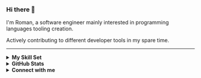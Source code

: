 ### Hi there 👋

I'm Roman, a software engineer mainly interested in programming languages tooling creation.

Actively contributing to different developer tools in my spare time.

---

<details>
  <summary><b>My Skill Set</b></summary>
    <table>
        <tr>
            <td>
                <h3 align="center">Software</h3>
            </td>
            <td>
                <h3 align="center">Frontend</h3>
            </td>
            <td>
                <h3 align="center">Backend</h3>
            </td>
            <td>
                <h3 align="center">DevOps</h3>
            </td>
        </tr>
        <tr>
            <td width="25%">
                <div align="center">
                    <a href="https://www.jetbrains.com/rider/"> 
                        <img style="margin: 10px;height: 50px;" src="./Assets/SoftwareIcons/IDE/JetbrainsRider.svg" alt="Jetbrains Rider"/>
                    </a>
                    <a href="https://visualstudio.microsoft.com/vs/"> 
                        <img style="margin: 10px;height: 50px;" src="./Assets/SoftwareIcons/IDE/VisualStudio.svg" alt="Visual Studio"/>
                    </a>
                    <a href="https://code.visualstudio.com/?wt.mc_id=DX_841432"> 
                        <img style="margin: 10px;height: 50px;" src="./Assets/SoftwareIcons/IDE/VisualStudioCode.svg" alt="Visual Studio Code"/>
                    </a>
                    <a href="https://www.jetbrains.com/PyCharm/"> 
                        <img style="margin: 10px;height: 50px;" src="./Assets/SoftwareIcons/IDE/JetbrainsPyCharm.svg" alt="Jetbrains PyCharm"/>
                    </a>
                    <a href="https://docs.microsoft.com/en-us/sql/azure-data-studio/what-is-azure-data-studio?view=sql-server-ver15"> 
                        <img style="margin: 10px;height: 50px;" src="./Assets/SoftwareIcons/IDE/AzureDataStudio.svg" alt="Azure Data Studio"/>
                    </a>
                </div>
            </td>
            <td width="25%">
                <div align="center">
                    <a href="https://html.com/html5/"> 
                        <img style="margin: 10px;height: 50px;" src="./Assets/Frontend/HTML5.svg" alt="HTML5" />  
                    </a>
                    <a href="https://docs.microsoft.com/en-us/dotnet/desktop/wpf/xaml/?view=netdesktop-5.0&viewFallbackFrom=netdesktop-5.0"> 
                        <img style="margin: 10px;height: 50px;" src="./Assets/Frontend/XAML.svg" alt="XAML" />  
                    </a>
                    <a href="https://www.adobe.com/products/illustrator.html"> 
                        <img style="margin: 10px;height: 50px;" src="./Assets/SoftwareIcons/Art/AdobeIllustrator.svg" alt="Adobe Illustrator"/>
                    </a>
                    <a href="https://www.adobe.com/products/photoshop.html"> 
                        <img style="margin: 10px;height: 50px;" src="./Assets/SoftwareIcons/Art/AdobePhotoshop.svg" alt="Adobe Photoshop"/> 
                    </a>
                </div>
            </td>
            <td width="25%">
                <div align="center">
                    <a href="https://dotnet.microsoft.com/languages/csharp"> 
                        <img style="margin: 10px;height: 50px;" src="./Assets/ProgrammingLanguages/CSharp.svg" alt="C#"/> 
                    </a>
                    <a href="https://dotnet.microsoft.com/"> 
                        <img style="margin: 10px;height: 50px;" src="./Assets/Backend/DotNETCore.svg" alt=".Net Core" />  
                    </a>
                    <a href="https://docs.microsoft.com/en-us/ef/core/"> 
                        <img style="margin: 10px;height: 50px;" src="./Assets/Backend/EntityFrameworkCore.svg" alt="EntityFrameworkCore" />  
                    </a>
                    <a href="https://www.microsoft.com/en-us/sql-server"> 
                        <img style="margin: 10px;height: 50px;" src="./Assets/Databases/MSSQL.svg" alt="Microsoft SQL Server"/>
                    </a>
                    <a href="https://www.mongodb.com/"> 
                        <img style="margin: 10px;height: 50px;" src="./Assets/Databases/MongoDb.svg" alt="MongoDb"/> 
                    </a>
                    <a href="https://www.python.org/"> 
                        <img style="margin: 10px;height: 50px;" src="./Assets/ProgrammingLanguages/Python.svg" alt="Python"/>
                    </a>
                </div>
            </td>
            <td width="25%">
                <div align="center">
                    <a href="https://git-scm.com/"> 
                        <img style="margin: 10px;height: 50px;" src="./Assets/DevOps/Git.svg" alt="Git" />  
                    </a>
                    <a href="https://github.com/features/actions"> 
                        <img style="margin: 10px;height: 50px;" src="./Assets/DevOps/GitHubActions.svg" alt="GitHub Actions" />  
                    </a>
                    <a href="https://ubuntu.com/"> 
                        <img style="margin: 10px;height: 50px;" src="./Assets/DevOps/Ubuntu.svg" alt="Ubuntu" />  
                    </a>
                    <a href="https://www.gnu.org/software/bash/"> 
                        <img style="margin: 10px;height: 50px;" src="./Assets/DevOps/Bash.svg" alt="Bash" />  
                    </a>
                </div>
            </td>
        </tr>
    </table>  
</details>
<details>
  <summary><b>GitHub Stats</b></summary>
    <div align="center">
        <a href="https://github.com/zodt">
          <img align="center" src="https://github-readme-stats.vercel.app/api/top-langs/?username=zodt&hide=html,css&title_color=ffffff&text_color=c9cacc&icon_color=4AB197&bg_color=1A2B34" alt="zodt"/>
        </a>
        <a href="https://github.com/zodt">
          <img align="center" src="https://github-readme-stats.vercel.app/api?username=zodt&show_icons=true&line_height=20&count_private=true&title_color=ffffff&text_color=c9cacc&icon_color=4AB097&bg_color=1A2B34&include_all_commits=true&show_icons=true&show_owner=true" 
    alt="My GitHub Stats" />
        </a>
    </div>  
</details>
<details>
    <summary><b>Connect with me</b></summary>
    <div align="center">
        <a href="https://t.me/ZodtOne" target="_blank">
            <img src=https://img.shields.io/badge/Telegram-2CA5E0?style=for-the-badge&logo=telegram&logoColor=white alt=telegram style="margin-bottom: 5px;" />
        </a>
        <a href="https://instagram.com/R_3pV" target="_blank">
            <img src=https://img.shields.io/badge/instagram-%23000000.svg?&style=for-the-badge&logo=instagram&logoColor=white alt=instagram style="margin-bottom: 5px;" />
        </a>
        <a href="https://twitter.com/R_3pV" target="_blank">
            <img src=https://img.shields.io/badge/twitter-%2300acee.svg?&style=for-the-badge&logo=twitter&logoColor=white alt=twitter style="margin-bottom: 5px;" />
        </a>
        <a href="https://www.behance.net/vorontsovr026d" target="_blank">
            <img src=https://img.shields.io/badge/behance-%23191919.svg?&style=for-the-badge&logo=behance&logoColor=white alt=behance style="margin-bottom: 5px;" />
        </a>
    </div>
</details>
